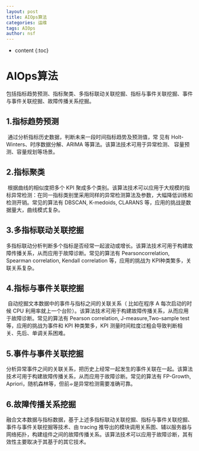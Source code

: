```yaml
---
layout: post
title: AIOps算法
categories: 运维
tags: AIOps
author: nsf
---
```


* content
{:toc}
# AIOps算法

​	包括指标趋势预测、指标聚类、多指标联动关联挖掘、指标与事件关联挖掘、事件与事件关联挖掘、故障传播关系挖掘。

## 1.指标趋势预测

​	通过分析指标历史数据，判断未来一段时间指标趋势及预测值，常
见有 Holt-Winters、时序数据分解、ARIMA 等算法。该算法技术可用于异常检测、
容量预测、容量规划等场景。

## 2.指标聚类

​	根据曲线的相似度把多个 KPI 聚成多个类别。该算法技术可以应用于大规模的指标异常检测：在同一指标类别里采用同样的异常检测算法及参数，大幅降低训练和检测开销。常见的算法有 DBSCAN, K-medoids, CLARANS 等，应用的挑战是数据量大，曲线模式复杂。

## 3.多指标联动关联挖掘

​	多指标联动分析判断多个指标是否经常一起波动或增长。该算法技术可用于构建故障传播关系，从而应用于故障诊断。常见的算法有 Pearsoncorrelation, Spearman correlation, Kendall correlation 等，应用的挑战为 KPI种类繁多，关联关系复杂。

## 4.指标与事件关联挖掘

​	自动挖掘文本数据中的事件与指标之间的关联关系（ 比如在程序 A 每次启动的时候 CPU 利用率就上一个台阶）。该算法技术可用于构建故障传播关系，从而应用于故障诊断。常见的算法有 Pearson correlation, J-measure,Two-sample test 等，应用的挑战为事件和 KPI 种类繁多，KPI 测量时间粒度过粗会导致判断相关、先后、单调关系困难。

## 5.事件与事件关联挖掘

​	分析异常事件之间的关联关系，把历史上经常一起发生的事件关联在一起。该算法技术可用于构建故障传播关系，从而应用于故障诊断。常见的算法有 FP-Growth, Apriori，随机森林等，但前ᨀ是异常检测需要准确可靠。

## 6.故障传播关系挖掘

​	融合文本数据与指标数据，基于上述多指标联动关联挖掘、指标与事件关联挖掘、事件与事件关联挖掘等技术、由 tracing 推导出的模块调用关系图、辅以服务器与网络拓扑，构建组件之间的故障传播关系。该算法技术可以应用于故障诊断，其有效性主要取决于其基于的其它技术。